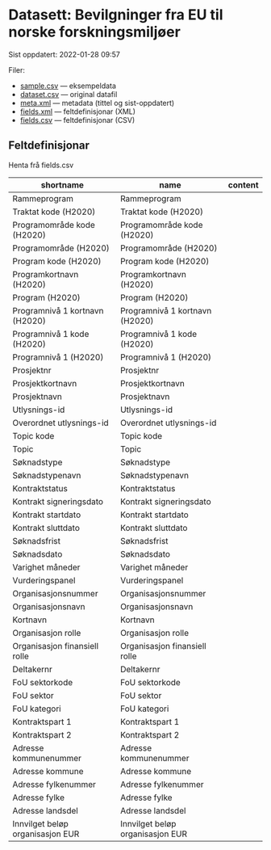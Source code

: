 # Datasett: 	Bevilgninger fra EU til norske forskningsmiljøer
 Sist oppdatert: 2022-01-28 09:57

 Filer:
 - [sample.csv](sample.csv) — eksempeldata
 - [dataset.csv](dataset.csv) — original datafil
- [meta.xml](meta.xml) — metadata (tittel og sist-oppdatert)
- [fields.xml](fields.xml) — feltdefinisjonar (XML)
- [fields.csv](fields.csv) — feltdefinisjonar (CSV)

## Feltdefinisjonar
Henta frå fields.csv

| shortname | name | content |
| --- | --- | --- |
| Rammeprogram | Rammeprogram |  |
| Traktat kode (H2020) | Traktat kode (H2020) |  |
| Programområde kode (H2020) | Programområde kode (H2020) |  |
| Programområde (H2020) | Programområde (H2020) |  |
| Program kode (H2020) | Program kode (H2020) |  |
| Programkortnavn (H2020) | Programkortnavn (H2020) |  |
| Program (H2020) | Program (H2020) |  |
| Programnivå 1 kortnavn (H2020) | Programnivå 1 kortnavn (H2020) |  |
| Programnivå 1 kode (H2020) | Programnivå 1 kode (H2020) |  |
| Programnivå 1 (H2020) | Programnivå 1 (H2020) |  |
| Prosjektnr | Prosjektnr |  |
| Prosjektkortnavn | Prosjektkortnavn |  |
| Prosjektnavn | Prosjektnavn |  |
| Utlysnings-id | Utlysnings-id |  |
| Overordnet utlysnings-id | Overordnet utlysnings-id |  |
| Topic kode | Topic kode |  |
| Topic | Topic |  |
| Søknadstype | Søknadstype |  |
| Søknadstypenavn | Søknadstypenavn |  |
| Kontraktstatus | Kontraktstatus |  |
| Kontrakt signeringsdato | Kontrakt signeringsdato |  |
| Kontrakt startdato | Kontrakt startdato |  |
| Kontrakt sluttdato | Kontrakt sluttdato |  |
| Søknadsfrist | Søknadsfrist |  |
| Søknadsdato | Søknadsdato |  |
| Varighet måneder | Varighet måneder |  |
| Vurderingspanel | Vurderingspanel |  |
| Organisasjonsnummer | Organisasjonsnummer |  |
| Organisasjonsnavn | Organisasjonsnavn |  |
| Kortnavn | Kortnavn |  |
| Organisasjon rolle | Organisasjon rolle |  |
| Organisasjon finansiell rolle | Organisasjon finansiell rolle |  |
| Deltakernr | Deltakernr |  |
| FoU sektorkode | FoU sektorkode |  |
| FoU sektor | FoU sektor |  |
| FoU kategori | FoU kategori |  |
| Kontraktspart 1 | Kontraktspart 1 |  |
| Kontraktspart 2 | Kontraktspart 2 |  |
| Adresse kommunenummer | Adresse kommunenummer |  |
| Adresse kommune | Adresse kommune |  |
| Adresse fylkenummer | Adresse fylkenummer |  |
| Adresse fylke | Adresse fylke |  |
| Adresse landsdel | Adresse landsdel |  |
| Innvilget beløp organisasjon EUR | Innvilget beløp organisasjon EUR |  |

